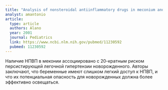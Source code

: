 ```yaml
---
title: "Analysis of nonsteroidal antiinflammatory drugs in meconium and its relation to persistent pulmonary hypertension of the newborn"
analyst: amantonio
article:
  type: article
  authors: Alano
  year: 2001
  journal: Pediatrics
  link: https://www.ncbi.nlm.nih.gov/pubmed/11230592
  pubmed: 11230592
---
```


Наличие НПВП в меконии ассоциировано с 20-кратным риском персистирующей легочной гипертензии новорожденного. Авторы заключают, что беременные имеют слишком легкий доступ к НПВП, и что их потенциальная опасность для новорожденных должна более эффективно освещаться.
